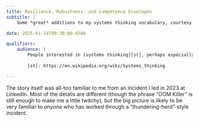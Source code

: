 ```yaml
---
title: Resilience, Robustness, and Competence Envelopes
subtitle: |
    Some *great* additions to my systems thinking vocabulary, courtesy of Lorin Hochstein.

date: 2025-01-14T09:30:00-0700

qualifiers:
    audience: |
        People interested in [systems thinking][st], perhaps especially (but definitely not *only*) as it affects developing and operation software systems.
        
        [st]: https://en.wikipedia.org/wiki/Systems_thinking

---
```


The story itself was all-too familiar to me from an incident I led in 2023 at LinkedIn. Most of the details are different (though the phrase “<abbr>OOM</abbr> Killer” is still enough to make me a little twitchy), but the big picture is likely to be very familiar to *anyone* who has worked through a “thundering-herd”-style incident.

<!-- TODO: just quote the piece, basically, after framing it -->